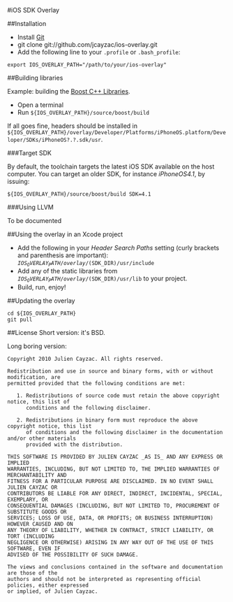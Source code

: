 #iOS SDK Overlay

##Installation

* Install [Git](http://git-scm.com/)
* git clone git://github.com/jcayzac/ios-overlay.git
* Add the following line to your <code>.profile</code> or <code>.bash_profile</code>:

<code>export IOS_OVERLAY_PATH="/path/to/your/ios-overlay"</code>

##Building libraries

Example: building the [Boost C++ Libraries](http://www.boost.org/).

* Open a terminal
* Run <code>${IOS_OVERLAY_PATH}/source/boost/build</code>

If all goes fine, headers should be installed in <code>${IOS_OVERLAY_PATH}/overlay/Developer/Platforms/iPhoneOS.platform/Developer/SDKs/iPhoneOS?.?.sdk/usr</code>.

###Target SDK

By default, the toolchain targets the latest iOS SDK available on the host computer. You can target an older SDK, for instance *iPhoneOS4.1*, by issuing:

<code>${IOS_OVERLAY_PATH}/source/boost/build SDK=4.1</code>

###Using LLVM

To be documented

##Using the overlay in an Xcode project

* Add the following in your *Header Search Paths* setting (curly brackets and parenthesis are important): <code>${IOS_OVERLAY_PATH}/overlay/$(SDK_DIR)/usr/include</code>
* Add any of the static libraries from <code>${IOS_OVERLAY_PATH}/overlay/$(SDK_DIR)/usr/lib</code> to your project.
* Build, run, enjoy!

##Updating the overlay

    cd ${IOS_OVERLAY_PATH}
    git pull

##License
Short version: it's BSD.

Long boring version:


    Copyright 2010 Julien Cayzac. All rights reserved.

    Redistribution and use in source and binary forms, with or without modification, are
    permitted provided that the following conditions are met:

       1. Redistributions of source code must retain the above copyright notice, this list of
          conditions and the following disclaimer.

       2. Redistributions in binary form must reproduce the above copyright notice, this list
          of conditions and the following disclaimer in the documentation and/or other materials
          provided with the distribution.

    THIS SOFTWARE IS PROVIDED BY JULIEN CAYZAC _AS IS_ AND ANY EXPRESS OR IMPLIED
    WARRANTIES, INCLUDING, BUT NOT LIMITED TO, THE IMPLIED WARRANTIES OF MERCHANTABILITY AND
    FITNESS FOR A PARTICULAR PURPOSE ARE DISCLAIMED. IN NO EVENT SHALL JULIEN CAYZAC OR
    CONTRIBUTORS BE LIABLE FOR ANY DIRECT, INDIRECT, INCIDENTAL, SPECIAL, EXEMPLARY, OR
    CONSEQUENTIAL DAMAGES (INCLUDING, BUT NOT LIMITED TO, PROCUREMENT OF SUBSTITUTE GOODS OR
    SERVICES; LOSS OF USE, DATA, OR PROFITS; OR BUSINESS INTERRUPTION) HOWEVER CAUSED AND ON
    ANY THEORY OF LIABILITY, WHETHER IN CONTRACT, STRICT LIABILITY, OR TORT (INCLUDING
    NEGLIGENCE OR OTHERWISE) ARISING IN ANY WAY OUT OF THE USE OF THIS SOFTWARE, EVEN IF
    ADVISED OF THE POSSIBILITY OF SUCH DAMAGE.

    The views and conclusions contained in the software and documentation are those of the
    authors and should not be interpreted as representing official policies, either expressed
    or implied, of Julien Cayzac.

